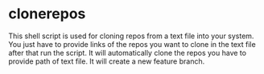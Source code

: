 # clonerepos
This shell script is used for cloning repos from a text file into your system. You just have to provide links of the repos you want to clone in the text file after that run the script. It will automatically clone the repos you have to provide path of text file. It will create a new feature branch.
